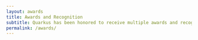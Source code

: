 ```yaml
---
layout: awards
title: Awards and Recognition
subtitle: Quarkus has been honored to receive multiple awards and recognition. We feel these are an affirmation of the great work being done by our dedicated community. We’ve started a trophy case to share the kudos with everyone.
permalink: /awards/
---
```

